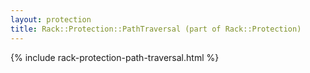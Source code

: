 ```yaml
---
layout: protection
title: Rack::Protection::PathTraversal (part of Rack::Protection)
---
```


{% include rack-protection-path-traversal.html %}
